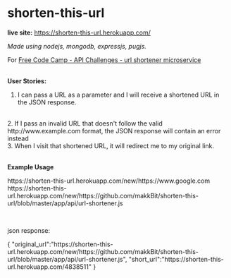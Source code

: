 # shorten-this-url

<strong>live site:</strong>
https://shorten-this-url.herokuapp.com/
<br>

<i>Made using nodejs, mongodb, expressjs, pugjs.</i>
<br>

For <a href="https://www.freecodecamp.com/challenges/url-shortener-microservice">Free Code Camp - API Challenges - url shortener microservice<a/>
<br>
<br>

<strong>User Stories:</strong>
<br>
1.  I can pass a URL as a parameter and I will receive a shortened URL in the JSON response.
<br>
2. If I pass an invalid URL that doesn't follow the valid http://www.example.com format, the JSON response will contain an error instead
<br>
3. When I visit that shortened URL, it will redirect me to my original link.
<br>
<br>

<strong>Example Usage</strong>
<br>
<p>https://shorten-this-url.herokuapp.com/new/https://www.google.com <br>
https://shorten-this-url.herokuapp.com/new/https://github.com/makkBit/shorten-this-url/blob/master/app/api/url-shortener.js
</p>
<br>
<p>json response:</p>
<p>{ "original_url":"https://shorten-this-url.herokuapp.com/new/https://github.com/makkBit/shorten-this-url/blob/master/app/api/url-shortener.js", "short_url":"https://shorten-this-url.herokuapp.com/4838511" }</p>






 
